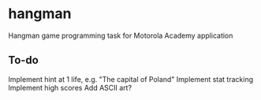 # hangman
Hangman game programming task for Motorola Academy application

## To-do
Implement hint at 1 life, e.g. "The capital of Poland"
Implement stat tracking
Implement high scores
Add ASCII art?